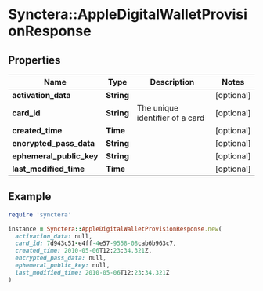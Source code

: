 # Synctera::AppleDigitalWalletProvisionResponse

## Properties

| Name | Type | Description | Notes |
| ---- | ---- | ----------- | ----- |
| **activation_data** | **String** |  | [optional] |
| **card_id** | **String** | The unique identifier of a card | [optional] |
| **created_time** | **Time** |  | [optional] |
| **encrypted_pass_data** | **String** |  | [optional] |
| **ephemeral_public_key** | **String** |  | [optional] |
| **last_modified_time** | **Time** |  | [optional] |

## Example

```ruby
require 'synctera'

instance = Synctera::AppleDigitalWalletProvisionResponse.new(
  activation_data: null,
  card_id: 7d943c51-e4ff-4e57-9558-08cab6b963c7,
  created_time: 2010-05-06T12:23:34.321Z,
  encrypted_pass_data: null,
  ephemeral_public_key: null,
  last_modified_time: 2010-05-06T12:23:34.321Z
)
```

